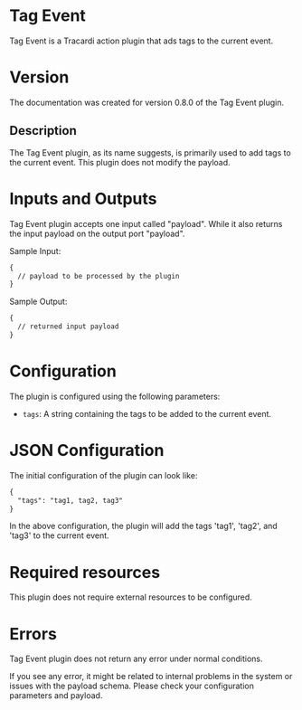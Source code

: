 # Tag Event

Tag Event is a Tracardi action plugin that ads tags to the current event.

# Version

The documentation was created for version 0.8.0 of the Tag Event plugin.

## Description

The Tag Event plugin, as its name suggests, is primarily used to add tags to the current event. This plugin does not modify the payload.


# Inputs and Outputs

Tag Event plugin accepts one input called "payload". While it also returns the input payload on the output port "payload".

Sample Input:
```markdown
{
  // payload to be processed by the plugin
}
```

Sample Output:
```markdown
{
  // returned input payload
}
```

# Configuration

The plugin is configured using the following parameters:

- `tags`: A string containing the tags to be added to the current event.

# JSON Configuration

The initial configuration of the plugin can look like:

```markdown
{
  "tags": "tag1, tag2, tag3"
}
```

In the above configuration, the plugin will add the tags 'tag1', 'tag2', and 'tag3' to the current event.

# Required resources

This plugin does not require external resources to be configured.

# Errors

Tag Event plugin does not return any error under normal conditions.

If you see any error, it might be related to internal problems in the system or issues with the payload schema. Please check your configuration parameters and payload.